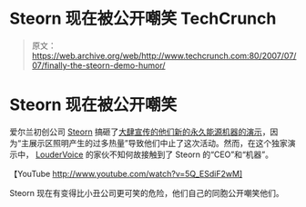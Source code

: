 # Steorn 现在被公开嘲笑 TechCrunch

> 原文：<https://web.archive.org/web/http://www.techcrunch.com:80/2007/07/07/finally-the-steorn-demo-humor/>

# Steorn 现在被公开嘲笑

爱尔兰初创公司 [Steorn](https://web.archive.org/web/20221209121654/http://www.crunchbase.com/company/steorn) 搞砸了[大肆宣传的他们新的永久能源机器](https://web.archive.org/web/20221209121654/http://www.beta.techcrunch.com/2007/07/04/laws-of-physics-apparently-being-rewritten/)[的演示](https://web.archive.org/web/20221209121654/http://www.beta.techcrunch.com/2007/07/06/steorn-now-has-zero-credibility-too-hot-today-for-free-energy-come-back-later/)，因为“主展示区照明产生的过多热量”导致他们中止了这次活动。然而，在这个独家演示中， [LouderVoice](https://web.archive.org/web/20221209121654/http://www.loudervoice.com/) 的家伙不知何故接触到了 Steorn 的“CEO”和“机器”。

【YouTube http://www.youtube.com/watch?v=5Q_ESdiF2wM]

Steorn 现在有变得比小丑公司更可笑的危险，他们自己的同胞公开嘲笑他们。